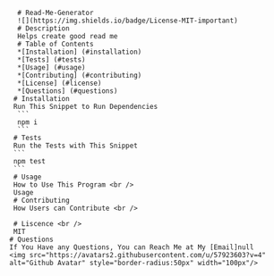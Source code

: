 
      # Read-Me-Generator
      ![](https://img.shields.io/badge/License-MIT-important)
      # Description
      Helps create good read me
      # Table of Contents
      *[Installation] (#installation)
      *[Tests] (#tests)
      *[Usage] (#usage)
      *[Contributing] (#contributing)
      *[License] (#license)
      *[Questions] (#questions)
     # Installation
     Run This Snippet to Run Dependencies 
      ```
      npm i 
      ```
     # Tests
     Run the Tests with This Snippet
     ```
     npm test
     ```
     # Usage
     How to Use This Program <br />
     Usage
     # Contributing
     How Users can Contribute <br />
     
     # Liscence <br />
     MIT
    # Questions
    If You Have any Questions, You can Reach Me at My [Email]null
    <img src="https://avatars2.githubusercontent.com/u/57923603?v=4" alt="Github Avatar" style="border-radius:50px" width="100px"/>
    